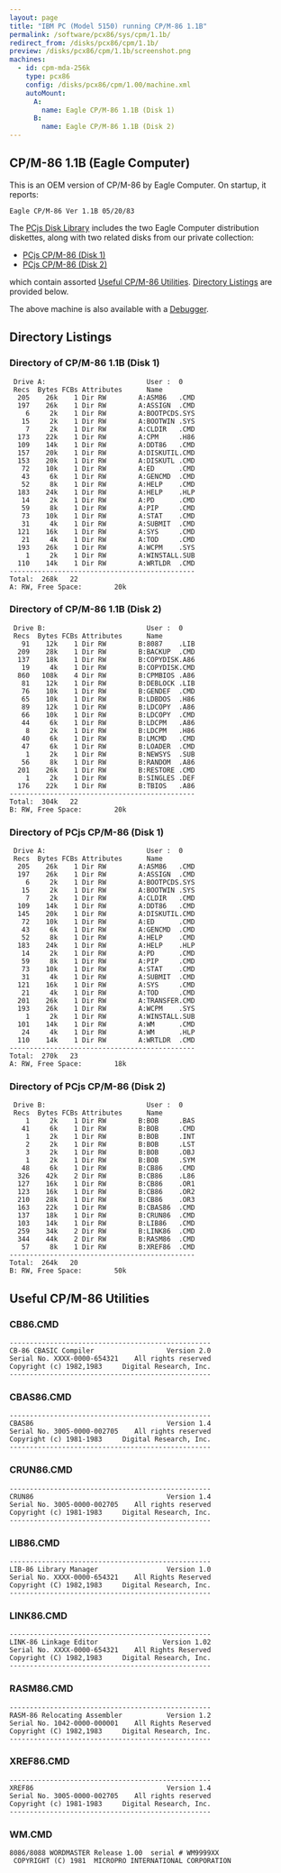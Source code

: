 ```yaml
---
layout: page
title: "IBM PC (Model 5150) running CP/M-86 1.1B"
permalink: /software/pcx86/sys/cpm/1.1b/
redirect_from: /disks/pcx86/cpm/1.1b/
preview: /disks/pcx86/cpm/1.1b/screenshot.png
machines:
  - id: cpm-mda-256k
    type: pcx86
    config: /disks/pcx86/cpm/1.00/machine.xml
    autoMount:
      A:
        name: Eagle CP/M-86 1.1B (Disk 1)
      B:
        name: Eagle CP/M-86 1.1B (Disk 2)
---
```


CP/M-86 1.1B (Eagle Computer)
-----------------------------

This is an OEM version of CP/M-86 by Eagle Computer.  On startup, it reports:

	Eagle CP/M-86 Ver 1.1B 05/20/83                                                 

The [PCjs Disk Library](/disks/pcx86/) includes the two Eagle Computer distribution diskettes,
along with two related disks from our private collection:

- [PCjs CP/M-86 (Disk 1)](#directory-of-pcjs-cpm-86-disk-1)
- [PCjs CP/M-86 (Disk 2)](#directory-of-pcjs-cpm-86-disk-2)

which contain assorted [Useful CP/M-86 Utilities](#useful-cpm-86-utilities).  [Directory Listings](#directory-listings) are provided below.

The above machine is also available with a [Debugger](debugger/).

Directory Listings
------------------

### Directory of CP/M-86 1.1B (Disk 1)

	 Drive A:                         User :  0                                     
	 Recs  Bytes FCBs Attributes      Name                                          
	  205    26k    1 Dir RW        A:ASM86   .CMD                                  
	  197    26k    1 Dir RW        A:ASSIGN  .CMD                                  
	    6     2k    1 Dir RW        A:BOOTPCDS.SYS                                  
	   15     2k    1 Dir RW        A:BOOTWIN .SYS                                  
	    7     2k    1 Dir RW        A:CLDIR   .CMD                                  
	  173    22k    1 Dir RW        A:CPM     .H86                                  
	  109    14k    1 Dir RW        A:DDT86   .CMD                                  
	  157    20k    1 Dir RW        A:DISKUTIL.CMD                                  
	  153    20k    1 Dir RW        A:DISKUTL .CMD                                  
	   72    10k    1 Dir RW        A:ED      .CMD                                  
	   43     6k    1 Dir RW        A:GENCMD  .CMD                                  
	   52     8k    1 Dir RW        A:HELP    .CMD                                  
	  183    24k    1 Dir RW        A:HELP    .HLP                                  
	   14     2k    1 Dir RW        A:PD      .CMD                                  
	   59     8k    1 Dir RW        A:PIP     .CMD                                  
	   73    10k    1 Dir RW        A:STAT    .CMD                                  
	   31     4k    1 Dir RW        A:SUBMIT  .CMD                                  
	  121    16k    1 Dir RW        A:SYS     .CMD                                  
	   21     4k    1 Dir RW        A:TOD     .CMD                                  
	  193    26k    1 Dir RW        A:WCPM    .SYS                                  
	    1     2k    1 Dir RW        A:WINSTALL.SUB                                  
	  110    14k    1 Dir RW        A:WRTLDR  .CMD                                  
	----------------------------------------------                                  
	Total:  268k   22                                                               
	A: RW, Free Space:        20k                                                   

### Directory of CP/M-86 1.1B (Disk 2)

	 Drive B:                         User :  0                                     
	 Recs  Bytes FCBs Attributes      Name                                          
	   91    12k    1 Dir RW        B:8087    .LIB                                  
	  209    28k    1 Dir RW        B:BACKUP  .CMD                                  
	  137    18k    1 Dir RW        B:COPYDISK.A86                                  
	   19     4k    1 Dir RW        B:COPYDISK.CMD                                  
	  860   108k    4 Dir RW        B:CPMBIOS .A86                                  
	   81    12k    1 Dir RW        B:DEBLOCK .LIB                                  
	   76    10k    1 Dir RW        B:GENDEF  .CMD                                  
	   65    10k    1 Dir RW        B:LDBDOS  .H86                                  
	   89    12k    1 Dir RW        B:LDCOPY  .A86                                  
	   66    10k    1 Dir RW        B:LDCOPY  .CMD                                  
	   44     6k    1 Dir RW        B:LDCPM   .A86                                  
	    8     2k    1 Dir RW        B:LDCPM   .H86                                  
	   40     6k    1 Dir RW        B:LMCMD   .CMD                                  
	   47     6k    1 Dir RW        B:LOADER  .CMD                                  
	    1     2k    1 Dir RW        B:NEWSYS  .SUB                                  
	   56     8k    1 Dir RW        B:RANDOM  .A86                                  
	  201    26k    1 Dir RW        B:RESTORE .CMD                                  
	    1     2k    1 Dir RW        B:SINGLES .DEF                                  
	  176    22k    1 Dir RW        B:TBIOS   .A86                                  
	----------------------------------------------                                  
	Total:  304k   22                                                               
	B: RW, Free Space:        20k                                                   

### Directory of PCjs CP/M-86 (Disk 1)

	 Drive A:                         User :  0                                     
	 Recs  Bytes FCBs Attributes      Name                                          
	  205    26k    1 Dir RW        A:ASM86   .CMD                                  
	  197    26k    1 Dir RW        A:ASSIGN  .CMD                                  
	    6     2k    1 Dir RW        A:BOOTPCDS.SYS                                  
	   15     2k    1 Dir RW        A:BOOTWIN .SYS                                  
	    7     2k    1 Dir RW        A:CLDIR   .CMD                                  
	  109    14k    1 Dir RW        A:DDT86   .CMD                                  
	  145    20k    1 Dir RW        A:DISKUTIL.CMD                                  
	   72    10k    1 Dir RW        A:ED      .CMD                                  
	   43     6k    1 Dir RW        A:GENCMD  .CMD                                  
	   52     8k    1 Dir RW        A:HELP    .CMD                                  
	  183    24k    1 Dir RW        A:HELP    .HLP                                  
	   14     2k    1 Dir RW        A:PD      .CMD                                  
	   59     8k    1 Dir RW        A:PIP     .CMD                                  
	   73    10k    1 Dir RW        A:STAT    .CMD                                  
	   31     4k    1 Dir RW        A:SUBMIT  .CMD                                  
	  121    16k    1 Dir RW        A:SYS     .CMD                                  
	   21     4k    1 Dir RW        A:TOD     .CMD                                  
	  201    26k    1 Dir RW        A:TRANSFER.CMD                                  
	  193    26k    1 Dir RW        A:WCPM    .SYS                                  
	    1     2k    1 Dir RW        A:WINSTALL.SUB                                  
	  101    14k    1 Dir RW        A:WM      .CMD                                  
	   24     4k    1 Dir RW        A:WM      .HLP                                  
	  110    14k    1 Dir RW        A:WRTLDR  .CMD                                  
	----------------------------------------------                                  
	Total:  270k   23                                                               
	A: RW, Free Space:        18k                                                   

### Directory of PCjs CP/M-86 (Disk 2)

	 Drive B:                         User :  0                                     
	 Recs  Bytes FCBs Attributes      Name                                          
	    1     2k    1 Dir RW        B:BOB     .BAS                                  
	   41     6k    1 Dir RW        B:BOB     .CMD                                  
	    1     2k    1 Dir RW        B:BOB     .INT                                  
	    2     2k    1 Dir RW        B:BOB     .LST                                  
	    3     2k    1 Dir RW        B:BOB     .OBJ                                  
	    1     2k    1 Dir RW        B:BOB     .SYM                                  
	   48     6k    1 Dir RW        B:CB86    .CMD                                  
	  326    42k    2 Dir RW        B:CB86    .L86                                  
	  127    16k    1 Dir RW        B:CB86    .OR1                                  
	  123    16k    1 Dir RW        B:CB86    .OR2                                  
	  210    28k    1 Dir RW        B:CB86    .OR3                                  
	  163    22k    1 Dir RW        B:CBAS86  .CMD                                  
	  137    18k    1 Dir RW        B:CRUN86  .CMD                                  
	  103    14k    1 Dir RW        B:LIB86   .CMD                                  
	  259    34k    2 Dir RW        B:LINK86  .CMD                                  
	  344    44k    2 Dir RW        B:RASM86  .CMD                                  
	   57     8k    1 Dir RW        B:XREF86  .CMD                                  
	----------------------------------------------                                  
	Total:  264k   20                                                               
	B: RW, Free Space:        50k                                                   

Useful CP/M-86 Utilities
------------------------

### CB86.CMD

	--------------------------------------------------                              
	CB-86 CBASIC Compiler                  Version 2.0                              
	Serial No. XXXX-0000-654321    All rights reserved                              
	Copyright (c) 1982,1983     Digital Research, Inc.                              
	--------------------------------------------------                              

### CBAS86.CMD

	--------------------------------------------------                              
	CBAS86                                 Version 1.4                              
	Serial No. 3005-0000-002705    All rights reserved                              
	Copyright (c) 1981-1983     Digital Research, Inc.                              
	--------------------------------------------------                              

### CRUN86.CMD

	--------------------------------------------------                              
	CRUN86                                 Version 1.4                              
	Serial No. 3005-0000-002705    All rights reserved                              
	Copyright (c) 1981-1983     Digital Research, Inc.                              
	--------------------------------------------------                              
	
### LIB86.CMD

	--------------------------------------------------                              
	LIB-86 Library Manager                 Version 1.0                              
	Serial No. XXXX-0000-654321    All Rights Reserved                              
	Copyright (C) 1982,1983     Digital Research, Inc.                              
	--------------------------------------------------                              
                                                                                
### LINK86.CMD

	--------------------------------------------------                              
	LINK-86 Linkage Editor                Version 1.02                              
	Serial No. XXXX-0000-654321    All Rights Reserved                              
	Copyright (C) 1982,1983     Digital Research, Inc.                              
	--------------------------------------------------                              

### RASM86.CMD

	--------------------------------------------------                              
	RASM-86 Relocating Assembler           Version 1.2                              
	Serial No. 1042-0000-000001    All Rights Reserved                              
	Copyright (C) 1982,1983     Digital Research, Inc.                              
	--------------------------------------------------                              

### XREF86.CMD

	--------------------------------------------------                              
	XREF86                                 Version 1.4                              
	Serial No. 3005-0000-002705    All rights reserved                              
	Copyright (c) 1981-1983     Digital Research, Inc.                              
	--------------------------------------------------                              

### WM.CMD

	8086/8088 WORDMASTER Release 1.00  serial # WM9999XX                            
	 COPYRIGHT (C) 1981  MICROPRO INTERNATIONAL CORPORATION                         
